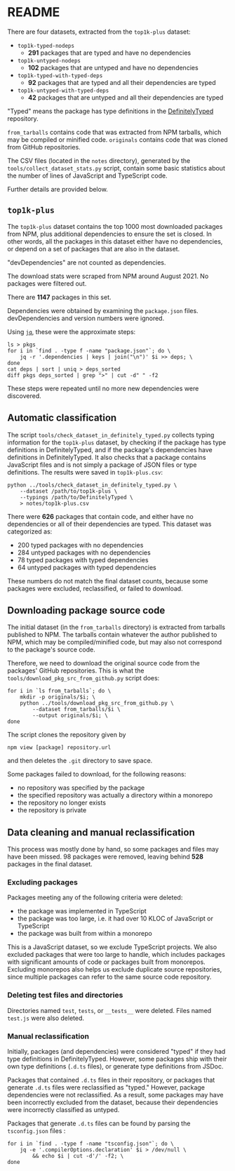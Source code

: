 # README

There are four datasets, extracted from the `top1k-plus` dataset:

  * `top1k-typed-nodeps`
    * **291** packages that are typed and have no dependencies
  * `top1k-untyped-nodeps`
    * **102** packages that are untyped and have no dependencies
  * `top1k-typed-with-typed-deps`
    * **92** packages that are typed and all their dependencies are typed
  * `top1k-untyped-with-typed-deps`
    * **42** packages that are untyped and all their dependencies are typed

"Typed" means the package has type definitions in the
[DefinitelyTyped](https://github.com/DefinitelyTyped/DefinitelyTyped)
repository.

`from_tarballs` contains code that was extracted from NPM tarballs, which may be
compiled or minified code. `originals` contains code that was cloned from GitHub
repositories.

The CSV files (located in the `notes` directory), generated by the
`tools/collect_dataset_stats.py` script, contain some basic statistics about
the number of lines of JavaScript and TypeScript code.

Further details are provided below.


## `top1k-plus`

The `top1k-plus` dataset contains the top 1000 most downloaded packages from
NPM, plus additional dependencies to ensure the set is closed. In other words,
all the packages in this dataset either have no dependencies, or depend on a
set of packages that are also in the dataset.

"devDependencies" are not counted as dependencies.

The download stats were scraped from NPM around August 2021. No packages were
filtered out.

There are **1147** packages in this set.

Dependencies were obtained by examining the `package.json` files.
devDependencies and version numbers were ignored.

Using [`jq`](https://stedolan.github.io/jq/), these were the approximate steps:

    ls > pkgs
    for i in `find . -type f -name "package.json"`; do \
        jq -r '.dependencies | keys | join("\n")' $i >> deps; \
    done
    cat deps | sort | uniq > deps_sorted
    diff pkgs deps_sorted | grep ">" | cut -d" " -f2

These steps were repeated until no more new dependencies were discovered.


## Automatic classification

The script `tools/check_dataset_in_definitely_typed.py` collects typing
information for the `top1k-plus` dataset, by checking if the package has type
definitions in DefinitelyTyped, and if the package's dependencies have
definitions in DefinitelyTyped. It also checks that a package contains
JavaScript files and is not simply a package of JSON files or type definitions.
The results were saved in `top1k-plus.csv`:

    python ../tools/check_dataset_in_definitely_typed.py \
        --dataset /path/to/top1k-plus \
        --typings /path/to/DefinitelyTyped \
        > notes/top1k-plus.csv

There were **626** packages that contain code, and either have no dependencies
or all of their dependencies are typed. This dataset was categorized as:

  * 200 typed packages with no dependencies
  * 284 untyped packages with no dependencies
  * 78 typed packages with typed dependencies
  * 64 untyped packages with typed dependencies

These numbers do not match the final dataset counts, because some packages were
excluded, reclassified, or failed to download.


## Downloading package source code

The initial dataset (in the `from_tarballs` directory) is extracted from
tarballs published to NPM. The tarballs contain whatever the author published
to NPM, which may be compiled/minified code, but may also not correspond to the
package's source code.

Therefore, we need to download the original source code from the packages'
GitHub repositories. This is what the `tools/download_pkg_src_from_github.py`
script does:

    for i in `ls from_tarballs`; do \
        mkdir -p originals/$i; \
        python ../tools/download_pkg_src_from_github.py \
            --dataset from_tarballs/$i \
            --output originals/$i; \
    done

The script clones the repository given by

    npm view [package] repository.url

and then deletes the `.git` directory to save space.

Some packages failed to download, for the following reasons:

  * no repository was specified by the package
  * the specified repository was actually a directory within a monorepo
  * the repository no longer exists
  * the repository is private


## Data cleaning and manual reclassification

This process was mostly done by hand, so some packages and files may have been
missed. 98 packages were removed, leaving behind **528** packages in the final
dataset.

### Excluding packages

Packages meeting any of the following criteria were deleted:

  * the package was implemented in TypeScript
  * the package was too large, i.e. it had over 10 KLOC of JavaScript or
    TypeScript
  * the package was built from within a monorepo

This is a JavaScript dataset, so we exclude TypeScript projects. We also
excluded packages that were too large to handle, which includes packages with
significant amounts of code or packages built from monorepos. Excluding
monorepos also helps us exclude duplicate source repositories, since multiple
packages can refer to the same source code repository.

### Deleting test files and directories

Directories named `test`, `tests`, or `__tests__` were deleted.
Files named `test.js` were also deleted.

### Manual reclassification

Initially, packages (and dependencies) were considered "typed" if they had
type definitions in DefinitelyTyped. However, some packages ship with their own
type definitions (`.d.ts` files), or generate type definitions from JSDoc.

Packages that contained `.d.ts` files in their repository, or packages that
generate `.d.ts` files were reclassified as "typed." However, package
dependencies were not reclassified. As a result, some packages may have been
incorrectly excluded from the dataset, because their dependencies were
incorrectly classified as untyped.

Packages that generate `.d.ts` files can be found by parsing the `tsconfig.json`
files :

    for i in `find . -type f -name "tsconfig.json"`; do \
        jq -e '.compilerOptions.declaration' $i > /dev/null \
            && echo $i | cut -d'/' -f2; \
    done

